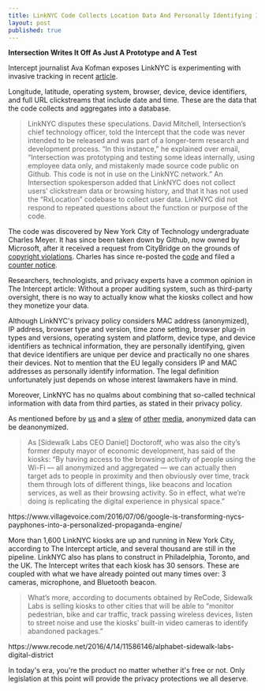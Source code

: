 ```yaml
---
title: LinkNYC Code Collects Location Data And Personally Identifying Information
layout: post
published: true
---
```

**Intersection Writes It Off As Just A Prototype and A Test**

Intercept journalist Ava Kofman exposes LinkNYC is experimenting with invasive tracking in recent [article](https://theintercept.com/2018/09/08/linknyc-free-wifi-kiosks/).

Longitude, latitude, operating system, browser, device, device identifiers, and full URL clickstreams that include date and time. These are the data that the code collects and aggregates into a database.

<blockquote>
LinkNYC disputes these speculations. David Mitchell, Intersection’s chief technology officer, told the Intercept that the code was never intended to be released and was part of a longer-term research and development process. “In this instance,” he explained over email, “Intersection was prototyping and testing some ideas internally, using employee data only, and mistakenly made source code public on Github. This code is not in use on the LinkNYC network.” An Intersection spokesperson added that LinkNYC does not collect users’ clickstream data or browsing history, and that it has not used the “RxLocation” codebase to collect user data. LinkNYC did not respond to repeated questions about the function or purpose of the code.
</blockquote>

The code was discovered by New York City of Technology undergraduate Charles Meyer. It has since been taken down by Github, now owned by Microsoft, after it received a request from CityBridge on the grounds of [copyright violations](https://github.com/github/dmca/blob/master/2018/2018-08-06-Intersection.md). Charles has since re-posted the [code](https://github.com/simplymathematics/link-mobile-observations) and filed a [counter notice](https://github.com/github/dmca/blob/master/2018/2018-08-08-Intersection-CounterNotice.md).

Researchers, technologists, and privacy experts have a common opinion in The Intercept article: Without a proper auditing system, such as third-party oversight, there is no way to actually know what the kiosks collect and how they monetize your data.

Although LinkNYC's privacy policy considers MAC address (anonymized), IP address, browser type and version, time zone setting, browser plug-in types and versions, operating system and platform, device type, and device identifiers as technical information, they are personally identifying, given that device identifiers are unique per device and practically no one shares their devices. Not to mention that the EU legally considers IP and MAC addresses as personally identify information. The legal definition unfortunately just depends on whose interest lawmakers have in mind.

Moreover, LinkNYC has no qualms about combining that so-called technical information with data from third parties, as stated in their privacy policy.

As mentioned before by [us](http://rethinklink.nyc/2018/08/22/anonymized-data-proven-to-not-be-again.html) and a [slew](https://www.theguardian.com/world/2018/jul/13/anonymous-browsing-data-medical-records-identity-privacy) of [other](https://www.nature.com/articles/srep01376) [media](https://www.nytimes.com/2006/08/09/technology/09aol.html), anonymized data can be deanonymized.

<blockquote>
As [Sidewalk Labs CEO Daniel] Doctoroff, who was also the city’s former deputy mayor of economic development, has said of the kiosks: “By having access to the browsing activity of people using the Wi-Fi — all anonymized and aggregated — we can actually then target ads to people in proximity and then obviously over time, track them through lots of different things, like beacons and location services, as well as their browsing activity. So in effect, what we’re doing is replicating the digital experience in physical space.”
</blockquote>
https://www.villagevoice.com/2016/07/06/google-is-transforming-nycs-payphones-into-a-personalized-propaganda-engine/

More than 1,600 LinkNYC kiosks are up and running in New York City, according to The Intercept article, and several thousand are still in the pipeline. LinkNYC also has plans to construct in Philadelphia, Toronto, and the UK. The Intercept writes that each kiosk has 30 sensors. These are coupled with what we have already pointed out many times over: 3 cameras, microphone, and Bluetooth beacon.

<blockquote>
What’s more, according to documents obtained by ReCode, Sidewalk Labs is selling kiosks to other cities that will be able to “monitor pedestrian, bike and car traffic, track passing wireless devices, listen to street noise and use the kiosks’ built-in video cameras to identify abandoned packages.”
</blockquote>
https://www.recode.net/2016/4/14/11586146/alphabet-sidewalk-labs-digital-district

In today's era, you're the product no matter whether it's free or not. Only legislation at this point will provide the privacy protections we all deserve.
